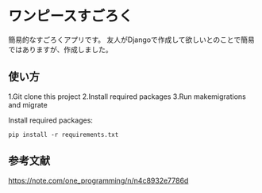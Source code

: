 # ワンピースすごろく
簡易的なすごろくアプリです。
友人がDjangoで作成して欲しいとのことで簡易ではありますが、作成しました。

## 使い方

1.Git clone this project
2.Install required packages
3.Run makemigrations and migrate

Install required packages:
```
pip install -r requirements.txt
```

## 参考文献
https://note.com/one_programming/n/n4c8932e7786d
